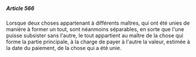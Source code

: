 ##### Article 566

Lorsque deux choses appartenant à différents maîtres, qui ont été unies de manière à former un tout, sont néanmoins séparables, en sorte que l'une puisse subsister sans l'autre, le tout appartient au maître de la chose qui forme la partie principale, à la charge de payer à l'autre la valeur, estimée à la date du paiement, de la chose qui a été unie.

